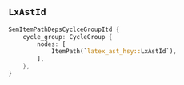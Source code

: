 ## `LxAstId`

```rust
SemItemPathDepsCyclceGroupItd {
    cycle_group: CycleGroup {
        nodes: [
            ItemPath(`latex_ast_hsy::LxAstId`),
        ],
    },
}
```
